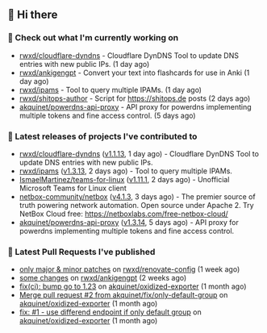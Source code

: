 ## 👋 Hi there

### 👷 Check out what I'm currently working on


- [rwxd/cloudflare-dyndns](https://github.com/rwxd/cloudflare-dyndns) - Cloudflare DynDNS Tool to update DNS entries with new public IPs. (1 day ago)
- [rwxd/ankigengpt](https://github.com/rwxd/ankigengpt) - Convert your text into flashcards for use in Anki (1 day ago)
- [rwxd/ipams](https://github.com/rwxd/ipams) - Tool to query multiple IPAMs. (1 day ago)
- [rwxd/shitops-author](https://github.com/rwxd/shitops-author) - Script for https://shitops.de posts (2 days ago)
- [akquinet/powerdns-api-proxy](https://github.com/akquinet/powerdns-api-proxy) - API proxy for powerdns implementing multiple tokens and fine access control. (5 days ago)

### 🔭 Latest releases of projects I've contributed to


- [rwxd/cloudflare-dyndns](https://github.com/rwxd/cloudflare-dyndns) ([v1.1.13](https://github.com/rwxd/cloudflare-dyndns/releases/tag/v1.1.13), 1 day ago) - Cloudflare DynDNS Tool to update DNS entries with new public IPs.
- [rwxd/ipams](https://github.com/rwxd/ipams) ([v1.3.13](https://github.com/rwxd/ipams/releases/tag/v1.3.13), 2 days ago) - Tool to query multiple IPAMs.
- [IsmaelMartinez/teams-for-linux](https://github.com/IsmaelMartinez/teams-for-linux) ([v1.11.1](https://github.com/IsmaelMartinez/teams-for-linux/releases/tag/v1.11.1), 2 days ago) - Unofficial Microsoft Teams for Linux client
- [netbox-community/netbox](https://github.com/netbox-community/netbox) ([v4.1.3](https://github.com/netbox-community/netbox/releases/tag/v4.1.3), 3 days ago) - The premier source of truth powering network automation. Open source under Apache 2. Try NetBox Cloud free: https://netboxlabs.com/free-netbox-cloud/
- [akquinet/powerdns-api-proxy](https://github.com/akquinet/powerdns-api-proxy) ([v1.3.14](https://github.com/akquinet/powerdns-api-proxy/releases/tag/v1.3.14), 5 days ago) - API proxy for powerdns implementing multiple tokens and fine access control.

### 🔨 Latest Pull Requests I've published


- [only major &amp; minor patches](https://github.com/rwxd/renovate-config/pull/2) on [rwxd/renovate-config](https://github.com/rwxd/renovate-config) (1 week ago)
- [some changes](https://github.com/rwxd/ankigengpt/pull/84) on [rwxd/ankigengpt](https://github.com/rwxd/ankigengpt) (2 weeks ago)
- [fix(ci): bump go to 1.23](https://github.com/akquinet/oxidized-exporter/pull/4) on [akquinet/oxidized-exporter](https://github.com/akquinet/oxidized-exporter) (1 month ago)
- [Merge pull request #2 from akquinet/fix/only-default-group](https://github.com/akquinet/oxidized-exporter/pull/3) on [akquinet/oxidized-exporter](https://github.com/akquinet/oxidized-exporter) (1 month ago)
- [fix: #1 - use differend endpoint if only default group](https://github.com/akquinet/oxidized-exporter/pull/2) on [akquinet/oxidized-exporter](https://github.com/akquinet/oxidized-exporter) (1 month ago)
